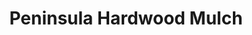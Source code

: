 ---
title: "Peninsula Hardwood Mulch"
url: /yorktown/peninsula-hardwood-mulch/
shop: garden centre
---